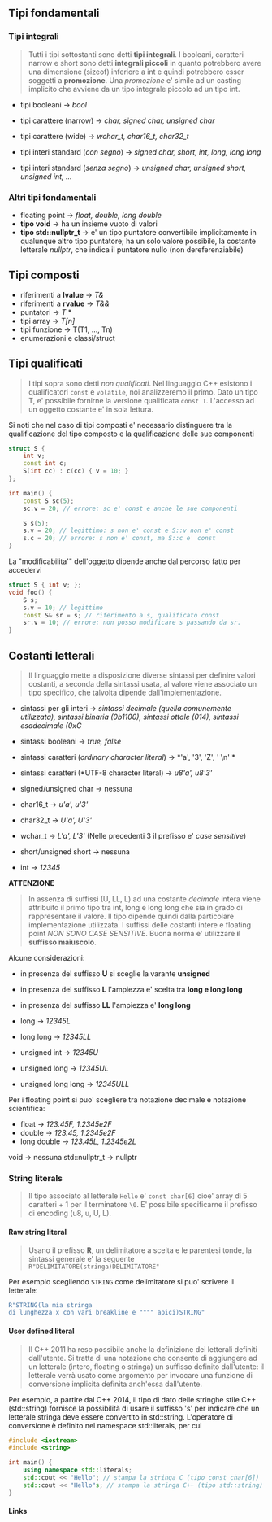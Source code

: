 ## Tipi fondamentali

### Tipi integrali
>Tutti i tipi sottostanti sono detti **tipi integrali**. I booleani, caratteri narrow e short sono detti **integrali piccoli** in quanto potrebbero avere una dimensione (sizeof) inferiore a int e quindi potrebbero esser soggetti a **promozione**. Una *promozione* e' simile ad un casting implicito che avviene da un tipo integrale piccolo ad un tipo int.

- tipi booleani -> *bool*

- tipi carattere (narrow) -> *char, signed char, unsigned char*
- tipi carattere (wide) -> *wchar_t, char16_t, char32_t*

- tipi interi standard (*con segno*) -> *signed char, short, int, long, long long*
- tipi interi standard (*senza segno*) -> *unsigned char, unsigned short, unsigned int, ...*

### Altri tipi fondamentali
- floating point -> *float, double, long double*
- **tipo void** -> ha un insieme vuoto di valori
- **tipo std::nullptr_t** -> e' un tipo puntatore convertibile implicitamente in qualunque altro tipo puntatore; ha un solo valore possibile, la costante letterale *nullptr*, che indica il puntatore nullo (non dereferenziabile)

## Tipi composti
- riferimenti a **lvalue** -> *T&*
- riferimenti a **rvalue** -> *T&&*
- puntatori -> *T* * 
- tipi array -> *T[n]*
- tipi funzione -> T(T1, ..., Tn)
- enumerazioni e classi/struct

## Tipi qualificati
>I tipi sopra sono detti *non qualificati*. Nel linguaggio C++ esistono i qualificatori `const` e `volatile`, noi analizzeremo il primo.
>Dato un tipo T, e' possibile fornirne la versione qualificata `const T`. L'accesso ad un oggetto costante e' in sola lettura.

Si noti che nel caso di tipi composti e' necessario distinguere tra la qualificazione del tipo composto e la qualificazione delle sue componenti
```cpp
struct S {
	int v;
	const int c;
	S(int cc) : c(cc) { v = 10; }
};

int main() {
	const S sc(5);
	sc.v = 20; // errore: sc e' const e anche le sue componenti

	S s(5);
	s.v = 20; // legittimo: s non e' const e S::v non e' const
	s.c = 20; // errore: s non e' const, ma S::c e' const
}
```

La "modificabilita'" dell'oggetto dipende anche dal percorso fatto per accedervi
```cpp
struct S { int v; };
void foo() {
	S s;
	s.v = 10; // legittimo
	const S& sr = s; // riferimento a s, qualificato const
	sr.v = 10; // errore: non posso modificare s passando da sr.
}
```

## Costanti letterali
>Il linguaggio mette a disposizione diverse sintassi per definire valori costanti, a seconda della sintassi usata, al valore viene associato un tipo specifico, che talvolta dipende dall'implementazione.

- sintassi per gli interi -> *sintassi decimale (quella comunemente utilizzata), sintassi binaria (0b1100), sintassi ottale (014), sintassi esadecimale (0xC*
- sintassi booleani -> *true, false*
- sintassi caratteri (*ordinary character literal*) -> *'a', '3', 'Z', ' \n' *
- sintassi caratteri (*UTF-8 character literal) -> *u8'a', u8'3'*
- signed/unsigned char -> nessuna
- char16_t ->  *u'a', u'3'*
- char32_t -> *U'a', U'3'*
- wchar_t -> *L'a', L'3'*
(Nelle precedenti 3 il prefisso e' *case sensitive*)

- short/unsigned short -> nessuna
- int -> *12345*

**ATTENZIONE**
>In assenza di suffissi (U, LL, L) ad una costante *decimale* intera viene attribuito il primo tipo tra int, long e long long che sia in grado di rappresentare il valore. Il tipo dipende quindi dalla particolare implementazione utilizzata. I suffissi delle costanti intere e floating point *NON SONO CASE SENSITIVE*. Buona norma e' utilizzare **il suffisso maiuscolo**.

Alcune considerazioni:
- in presenza del suffisso **U** si sceglie la varante **unsigned**
- in presenza del suffisso **L** l'ampiezza e' scelta tra **long e long long**
- in presenza del suffisso **LL** l'ampiezza e' **long long**


- long -> *12345L*
- long long -> *12345LL*
- unsigned int -> *12345U*
- unsigned long -> *12345UL*
- unsigned long long -> *12345ULL*

Per i floating point si puo' scegliere tra notazione decimale e notazione scientifica:
- float -> *123.45F, 1.2345e2F*
- double -> *123.45, 1.2345e2F*
- long double -> *123.45L, 1.2345e2L*

void -> nessuna
std::nullptr_t -> nullptr

### String literals
>Il tipo associato al letterale `Hello` e' `const char[6]` cioe' array di 5 caratteri + 1 per il terminatore `\0`. E' possibile specificarne il prefisso di encoding (u8, u, U, L).

#### Raw string literal
>Usano il prefisso **R**, un delimitatore a scelta e le parentesi tonde, la sintassi generale e' la seguente
>					`R"DELIMITATORE(stringa)DELIMITATORE"`

Per esempio scegliendo `STRING` come delimitatore si puo' scrivere il letterale:
```cpp
R"STRING(la mia stringa 
di lunghezza x con vari breakline e """" apici)STRING"
```

#### User defined literal
>Il C++ 2011 ha reso possibile anche la definizione dei letterali definiti dall'utente.  Si tratta di una notazione che consente di aggiungere ad un letterale (intero, floating o stringa) un suffisso definito dall'utente: il letterale verrà usato come argomento per invocare una funzione di conversione implicita definita anch'essa dall'utente.

Per esempio, a partire dal C++ 2014, il tipo di dato delle stringhe stile C++ (std::string) fornisce la possibilità di usare il suffisso 's' per indicare che un letterale stringa deve essere convertito in std::string. L'operatore di conversione è definito nel namespace std::literals, per cui

```cpp
#include <iostream>
#include <string>

int main() {
	using namespace std::literals;
	std::cout << "Hello"; // stampa la stringa C (tipo const char[6])
	std::cout << "Hello"s; // stampa la stringa C++ (tipo std::string)
}
```

#### Links
